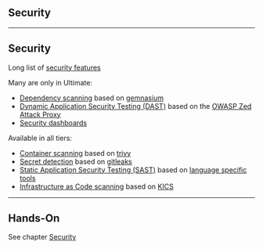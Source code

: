 <!-- .slide: id="gitlab_security" class="vertical-center" -->

<i class="fa-duotone fa-shield-check fa-8x" style="float: right; color: grey;"></i>

## Security

---

## Security

Long list of [security features](https://docs.gitlab.com/ee/user/application_security/)

Many are only in Ultimate:

- [Dependency scanning](https://docs.gitlab.com/ee/user/application_security/dependency_scanning/) based on [gemnasium](https://gitlab.com/gitlab-org/security-products/analyzers/gemnasium)
- [Dynamic Application Security Testing (DAST)](https://docs.gitlab.com/ee/user/application_security/dast/index.html) based on the [OWASP Zed Attack Proxy](https://www.zaproxy.org/)
- [Security dashboards](https://docs.gitlab.com/ee/user/application_security/security_dashboard/)

Available in all tiers:

- [Container scanning](https://docs.gitlab.com/ee/user/application_security/container_scanning/index.html) based on [trivy](https://github.com/aquasecurity/trivy)
- [Secret detection](https://docs.gitlab.com/ee/user/application_security/secret_detection/index.html) based on [gitleaks](https://github.com/zricethezav/gitleaks)
- [Static Application Security Testing (SAST)](https://docs.gitlab.com/ee/user/application_security/sast/index.html) based on [language specific tools](https://docs.gitlab.com/ee/user/application_security/sast/index.html#supported-languages-and-frameworks)
- [Infrastructure as Code scanning](https://docs.gitlab.com/ee/user/application_security/iac_scanning/index.html) based on [KICS](https://kics.io/)

---

## Hands-On

See chapter [Security](/hands-on/2025-05-14/280_security/exercise/)

